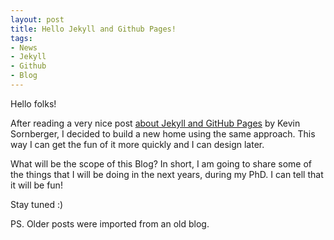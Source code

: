 ```yaml
---
layout: post
title: Hello Jekyll and Github Pages!
tags:
- News
- Jekyll
- Github
- Blog
---
```

Hello folks!

After reading a very nice post [about Jekyll and GitHub Pages](http://www.ksornberger.com/blog/blogging-with-jekyll-and-github/) by Kevin Sornberger, I decided to build a new home using the same approach. This way I can get the fun of it more quickly and I can design later.

What will be the scope of this Blog? In short, I am going to share some of the things that I will be doing in the next years, during my PhD. I can tell that it will be fun!

Stay tuned :) 

PS. Older posts were imported from an old blog.